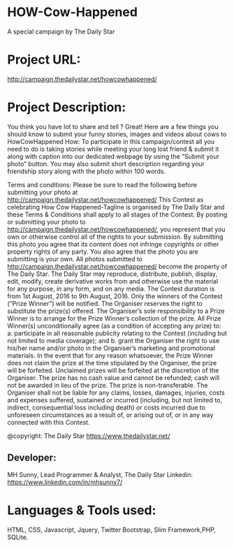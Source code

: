 # HOW-Cow-Happened
A special campaign by The Daily Star

Project URL:
================
http://campaign.thedailystar.net/howcowhappened/

Project Description:
==================
You think you have lot to share and tell ?
Great! Here are a few things you should know to submit your funny stories, images and videos about cows to HowCowHappened
How:
To participate in this campaign/contest all you need to do is taking stories while meeting your long lost friend & submit it along with caption into our dedicated webpage by using the “Submit your photo” button. You may also submit short description regarding your friendship story along with the photo within 100 words.

Terms and conditions:
Please be sure to read the following before submitting your photo at http://campaign.thedailystar.net/howcowhappened/
This Contest as celebrating How Cow Happened-Tagline is organised by The Daily Star and these Terms & Conditions shall apply to all stages of the Contest.
By posting or submitting your photo to http://campaign.thedailystar.net/howcowhappened/, you represent that you own or otherwise control all of the rights to your submission.
By submitting this photo you agree that its content does not infringe copyrights or other property rights of any party. You also agree that the photo you are submitting is your own.
All photos submitted to http://campaign.thedailystar.net/howcowhappened/ become the property of The Daily Star. The Daily Star may reproduce, distribute, publish, display, edit, modify, create derivative works from and otherwise use the material for any purpose, in any form, and on any media.
The Contest duration is from 1st August, 2016 to 9th August, 2016.
Only the winners of the Contest (“Prize Winner”) will be notified.
The Organiser reserves the right to substitute the prize(s) offered. The Organiser’s sole responsibility to a Prize Winner is to arrange for the Prize Winner’s collection of the prize.
All Prize Winner(s) unconditionally agree (as a condition of accepting any prize) to: a. participate in all reasonable publicity relating to the Contest (including but not limited to media coverage); and b. grant the Organiser the right to use his/her name and/or photo in the Organiser’s marketing and promotional materials.
In the event that for any reason whatsoever, the Prize Winner does not claim the prize at the time stipulated by the Organiser, the prize will be forfeited. Unclaimed prizes will be forfeited at the discretion of the Organiser. The prize has no cash value and cannot be refunded; cash will not be awarded in lieu of the prize.
The prize is non-transferable.
The Organiser shall not be liable for any claims, losses, damages, injuries, costs and expenses suffered, sustained or incurred (including, but not limited to, indirect, consequential loss including death) or costs incurred due to unforeseen circumstances as a result of, or arising out of, or in any way connected with this Contest.


@copyright: 
The Daily  Star
https://www.thedailystar.net/


Developer:
----------------------

MH Sunny,
Lead Programmer & Analyst, 
The Daily Star
Linkedin: https://www.linkedin.com/in/mhsunny7/
 

Languages & Tools used:
====================================
HTML, CSS, Javascript, Jquery, Twitter Bootstrap, Slim Framework,PHP, SQLite.



